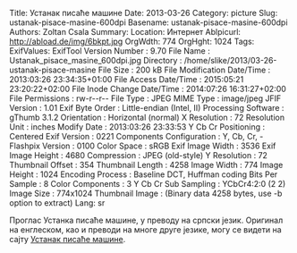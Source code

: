 Title: Устанак писаће машине
Date: 2013-03-26
Category: picture
Slug: ustanak-pisace-masine-600dpi
Basename: ustanak-pisace-masine-600dpi
Authors: Zoltan Csala
Summary:
Location: Интернет
Ablpicurl: http://abload.de/img/6bkpt.jpg
OrgWdth: 774
OrgHght: 1024
Tags:
ExifValues: ExifTool Version Number : 9.70
            File Name : Ustanak_pisace_masine_600dpi.jpg
            Directory : /home/slike/2013/03-26-ustanak-pisace-masine
            File Size : 200 kB
            File Modification Date/Time : 2013:03:26 23:34:35+01:00
            File Access Date/Time : 2015:05:21 23:20:22+02:00
            File Inode Change Date/Time : 2014:07:26 16:31:27+02:00
            File Permissions : rw-r--r--
            File Type : JPEG
            MIME Type : image/jpeg
            JFIF Version : 1.01
            Exif Byte Order : Little-endian (Intel, II)
            Processing Software : gThumb 3.1.2
            Orientation : Horizontal (normal)
            X Resolution : 72
            Resolution Unit : inches
            Modify Date : 2013:03:26 23:33:53
            Y Cb Cr Positioning : Centered
            Exif Version : 0221
            Components Configuration : Y, Cb, Cr, -
            Flashpix Version : 0100
            Color Space : sRGB
            Exif Image Width : 3536
            Exif Image Height : 4680
            Compression : JPEG (old-style)
            Y Resolution : 72
            Thumbnail Offset : 354
            Thumbnail Length : 4258
            Image Width : 774
            Image Height : 1024
            Encoding Process : Baseline DCT, Huffman coding
            Bits Per Sample : 8
            Color Components : 3
            Y Cb Cr Sub Sampling : YCbCr4:2:0 (2 2)
            Image Size : 774x1024
            Thumbnail Image : (Binary data 4258 bytes, use -b option to extract)
Lang: sr

Проглас Устанка писаће машине, у преводу на српски језик. Оригинал на енглеском, као и преводи на многе друге језике, могу се видети на сајту [Устанак писаће машине](http://typewriterinsurgency.webstarts.com/).
